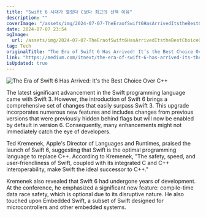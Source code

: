 ```yaml
---
title: "Swift 6 시대가 열렸다 C보다 최고의 선택 이유"
description: ""
coverImage: "/assets/img/2024-07-07-TheEraofSwift6HasArrivedItstheBestChoiceOverC_0.png"
date: 2024-07-07 23:54
ogImage: 
  url: /assets/img/2024-07-07-TheEraofSwift6HasArrivedItstheBestChoiceOverC_0.png
tag: Tech
originalTitle: "The Era of Swift 6 Has Arrived! It’s the Best Choice Over C++"
link: "https://medium.com/itnext/the-era-of-swift-6-has-arrived-its-the-best-choice-over-c-4963ac8246be"
isUpdated: true
---
```





![The Era of Swift 6 Has Arrived: It's the Best Choice Over C++](/assets/img/2024-07-07-TheEraofSwift6HasArrivedItstheBestChoiceOverC_0.png)

The latest significant advancement in the Swift programming language came with Swift 3. However, the introduction of Swift 6 brings a comprehensive set of changes that easily surpass Swift 3. This upgrade incorporates numerous new features and includes changes from previous versions that were previously hidden behind flags but will now be enabled by default in version 6. Consequently, many enhancements might not immediately catch the eye of developers.

Ted Kremenek, Apple's Director of Languages and Runtimes, praised the launch of Swift 6, suggesting that Swift is the optimal programming language to replace C++. According to Kremenek, "The safety, speed, and user-friendliness of Swift, coupled with its integrated C and C++ interoperability, make Swift the ideal successor to C++."

Kremenek also revealed that Swift 6 had undergone years of development. At the conference, he emphasized a significant new feature: compile-time data race safety, which is optional due to its disruptive nature. He also touched upon Embedded Swift, a subset of Swift designed for microcontrollers and other embedded systems.